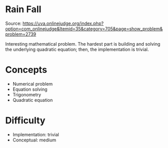 Rain Fall
=========

Source: <https://uva.onlinejudge.org/index.php?option=com_onlinejudge&Itemid=35&category=705&page=show_problem&problem=2739>

Interesting mathematical problem.
The hardest part is building and solving the underlying quadratic equation;
then, the implementation is trivial.

Concepts
========
- Numerical problem
- Equation solving
- Trigonometry
- Quadratic equation

Difficulty
==========
- Implementation: trivial
- Conceptual: medium
